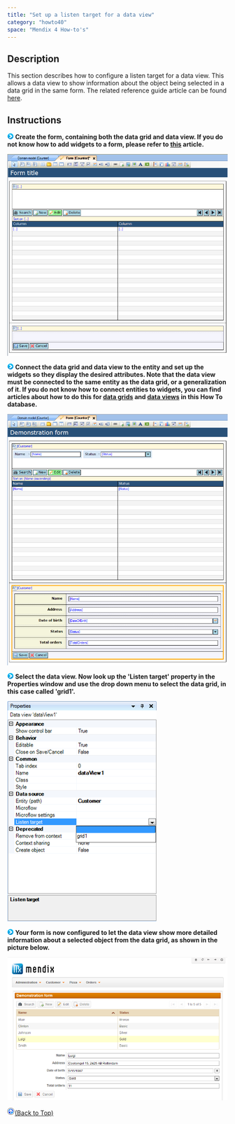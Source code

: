 ```yaml
---
title: "Set up a listen target for a data view"
category: "howto40"
space: "Mendix 4 How-to's"
---
```

## Description

This section describes how to configure a listen target for a data view. This allows a data view to show information about the object being selected in a data grid in the same form. The related reference guide article can be found [here](https://world.mendix.com/pages/releaseview.action?pageId=9699362).

## Instructions

![](attachments/819203/917932.png) **Create the form, containing both the data grid and data view. If you do not know how to add widgets to a form, please refer to [this](https://world.mendix.com/display/howto25/Add+a+widget+to+a+form) article.**

![](attachments/2621442/2752633.png)

![](attachments/819203/917932.png) **Connect the data grid and data view to the entity and set up the widgets so they display the desired attributes. Note that the data view must be connected to the same entity as the data grid, or a generalization of it. If you do not know how to connect entities to widgets, you can find articles about how to do this for [data grids](https://world.mendix.com/display/howto25/Connect+an+entity+to+a+data+grid) and [data views](https://world.mendix.com/display/howto25/Connect+an+entity+to+a+data+view) in this How To database.**

![](attachments/2621442/2752632.png)

![](attachments/819203/917932.png) **Select the data view. Now look up the 'Listen target' property in the Properties window and use the drop down menu to select the data grid, in this case called 'grid1'.**

![](attachments/2621442/2752635.png)

![](attachments/819203/917932.png) **Your form is now configured to let the data view show more detailed information about a selected object from the data grid, as shown in the picture below.**

![](attachments/2621442/2752630.png)

[![](attachments/819203/917564.png)](set-up-a-listen-target-for-a-data-view)[(Back to Top)](set-up-a-listen-target-for-a-data-view)